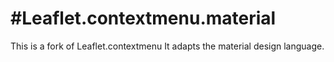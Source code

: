 #Leaflet.contextmenu.material
====================
This is a fork of Leaflet.contextmenu
It adapts the material design language.
